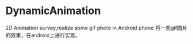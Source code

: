# DynamicAnimation
2D Animation survey,realize some gif photo in Android phone
将一些gif图片的效果，在android上进行实现。
